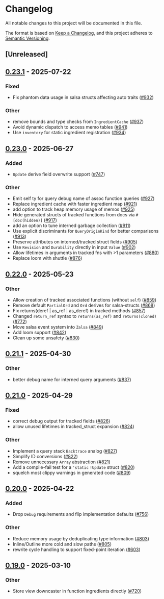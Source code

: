 # Changelog

All notable changes to this project will be documented in this file.

The format is based on [Keep a Changelog](https://keepachangelog.com/en/1.0.0/),
and this project adheres to [Semantic Versioning](https://semver.org/spec/v2.0.0.html).

## [Unreleased]

## [0.23.1](https://github.com/salsa-rs/salsa/compare/salsa-macro-rules-v0.23.0...salsa-macro-rules-v0.23.1) - 2025-07-22

### Fixed

- Fix phantom data usage in salsa structs affecting auto traits ([#932](https://github.com/salsa-rs/salsa/pull/932))

### Other

- remove bounds and type checks from `IngredientCache` ([#937](https://github.com/salsa-rs/salsa/pull/937))
- Avoid dynamic dispatch to access memo tables ([#941](https://github.com/salsa-rs/salsa/pull/941))
- Use `inventory` for static ingredient registration ([#934](https://github.com/salsa-rs/salsa/pull/934))

## [0.23.0](https://github.com/salsa-rs/salsa/compare/salsa-macro-rules-v0.22.0...salsa-macro-rules-v0.23.0) - 2025-06-27

### Added

- `Update` derive field overwrite support ([#747](https://github.com/salsa-rs/salsa/pull/747))

### Other

- Emit self ty for query debug name of assoc function queries ([#927](https://github.com/salsa-rs/salsa/pull/927))
- Replace ingredient cache with faster ingredient map ([#921](https://github.com/salsa-rs/salsa/pull/921))
- add option to track heap memory usage of memos ([#925](https://github.com/salsa-rs/salsa/pull/925))
- Hide generated structs of tracked functions from docs via `#[doc(hidden)]` ([#917](https://github.com/salsa-rs/salsa/pull/917))
- add an option to tune interned garbage collection ([#911](https://github.com/salsa-rs/salsa/pull/911))
- Use explicit discriminants for `QueryOriginKind` for better comparisons ([#913](https://github.com/salsa-rs/salsa/pull/913))
- Preserve attributes on interned/tracked struct fields ([#905](https://github.com/salsa-rs/salsa/pull/905))
- Use `Revision` and `Durability` directly in input `Value` ([#902](https://github.com/salsa-rs/salsa/pull/902))
- Allow lifetimes in arguments in tracked fns with >1 parameters ([#880](https://github.com/salsa-rs/salsa/pull/880))
- Replace loom with shuttle ([#876](https://github.com/salsa-rs/salsa/pull/876))

## [0.22.0](https://github.com/salsa-rs/salsa/compare/salsa-macro-rules-v0.21.1...salsa-macro-rules-v0.22.0) - 2025-05-23

### Other

- Allow creation of tracked associated functions (without `self`) ([#859](https://github.com/salsa-rs/salsa/pull/859))
- Remove default `PartialOrd` and `Ord` derives for salsa-structs ([#868](https://github.com/salsa-rs/salsa/pull/868))
- Fix returns(deref | as_ref | as_deref) in tracked methods ([#857](https://github.com/salsa-rs/salsa/pull/857))
- Changed `return_ref` syntax to `returns(as_ref)` and `returns(cloned)` ([#772](https://github.com/salsa-rs/salsa/pull/772))
- Move salsa event system into `Zalsa` ([#849](https://github.com/salsa-rs/salsa/pull/849))
- Add loom support ([#842](https://github.com/salsa-rs/salsa/pull/842))
- Clean up some unsafety ([#830](https://github.com/salsa-rs/salsa/pull/830))

## [0.21.1](https://github.com/salsa-rs/salsa/compare/salsa-macro-rules-v0.21.0...salsa-macro-rules-v0.21.1) - 2025-04-30

### Other

- better debug name for interned query arguments ([#837](https://github.com/salsa-rs/salsa/pull/837))

## [0.21.0](https://github.com/salsa-rs/salsa/compare/salsa-macro-rules-v0.20.0...salsa-macro-rules-v0.21.0) - 2025-04-29

### Fixed

- correct debug output for tracked fields ([#826](https://github.com/salsa-rs/salsa/pull/826))
- allow unused lifetimes in tracked_struct expansion ([#824](https://github.com/salsa-rs/salsa/pull/824))

### Other

- Implement a query stack `Backtrace` analog ([#827](https://github.com/salsa-rs/salsa/pull/827))
- Simplify ID conversions ([#822](https://github.com/salsa-rs/salsa/pull/822))
- Remove unnecessary `Array` abstraction ([#821](https://github.com/salsa-rs/salsa/pull/821))
- Add a compile-fail test for a `'static` `!Update` struct ([#820](https://github.com/salsa-rs/salsa/pull/820))
- squelch most clippy warnings in generated code ([#809](https://github.com/salsa-rs/salsa/pull/809))

## [0.20.0](https://github.com/salsa-rs/salsa/compare/salsa-macro-rules-v0.19.0...salsa-macro-rules-v0.20.0) - 2025-04-22

### Added

- Drop `Debug` requirements and flip implementation defaults ([#756](https://github.com/salsa-rs/salsa/pull/756))

### Other

- Reduce memory usage by deduplicating type information ([#803](https://github.com/salsa-rs/salsa/pull/803))
- Inline/Outline more cold and slow paths ([#805](https://github.com/salsa-rs/salsa/pull/805))
- rewrite cycle handling to support fixed-point iteration ([#603](https://github.com/salsa-rs/salsa/pull/603))

## [0.19.0](https://github.com/salsa-rs/salsa/compare/salsa-macro-rules-v0.18.0...salsa-macro-rules-v0.19.0) - 2025-03-10

### Other

- Store view downcaster in function ingredients directly ([#720](https://github.com/salsa-rs/salsa/pull/720))
